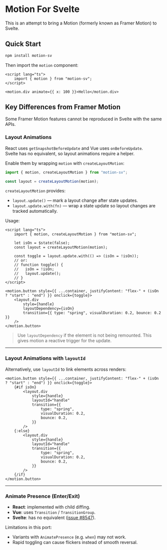 # Motion For Svelte

This is an attempt to bring a Motion (formerly known as Framer Motion) to Svelte.

## Quick Start

```bash
npm install motion-sv
```

Then import the `motion` component:

```svelte
<script lang="ts">
	import { motion } from "motion-sv";
</script>

<motion.div animate={{ x: 100 }}>Hello</motion.div>
```

## Key Differences from Framer Motion

Some Framer Motion features cannot be reproduced in Svelte with the same APIs.

### Layout Animations

React uses `getSnapshotBeforeUpdate` and Vue uses `onBeforeUpdate`.  
Svelte has no equivalent, so layout animations require a helper.

Enable them by wrapping `motion` with `createLayoutMotion`:

```ts
import { motion, createLayoutMotion } from "motion-sv";

const layout = createLayoutMotion(motion);
```

`createLayoutMotion` provides:

- `layout.update()` — mark a layout change after state updates.
- `layout.update.with(fn)` — wrap a state update so layout changes are tracked automatically.

Usage:

```svelte
<script lang="ts">
	import { motion, createLayoutMotion } from "motion-sv";

	let isOn = $state(false);
	const layout = createLayoutMotion(motion);

	const toggle = layout.update.with(() => (isOn = !isOn));
	// or:
	// function toggle() {
	//   isOn = !isOn;
	//   layout.update();
	// }
</script>

<motion.button style={{ ...container, justifyContent: "flex-" + (isOn ? "start" : "end") }} onclick={toggle}>
	<layout.div
		style={handle}
		layoutDependency={isOn}
		transition={{ type: "spring", visualDuration: 0.2, bounce: 0.2 }}
	/>
</motion.button>
```

> Use `layoutDependency` if the element is not being remounted. This gives motion a reactive trigger for the update.

---

### Layout Animations with `layoutId`

Alternatively, use `layoutId` to link elements across renders:

```svelte
<motion.button style={{ ...container, justifyContent: "flex-" + (isOn ? "start" : "end") }} onclick={toggle}>
	{#if isOn}
		<layout.div
			style={handle}
			layoutId="handle"
			transition={{
				type: "spring",
				visualDuration: 0.2,
				bounce: 0.2,
			}}
		/>
	{:else}
		<layout.div
			style={handle}
			layoutId="handle"
			transition={{
				type: "spring",
				visualDuration: 0.2,
				bounce: 0.2,
			}}
		/>
	{/if}
</motion.button>
```

---

### Animate Presence (Enter/Exit)

- **React**: implemented with child diffing.
- **Vue**: uses `Transition` / `TransitionGroup`.
- **Svelte**: has no equivalent ([issue #8547](https://github.com/sveltejs/svelte/issues/8547)).

Limitations in this port:

- Variants with `AnimatePresence` (e.g. `when`) may not work.
- Rapid toggling can cause flickers instead of smooth reversal.
